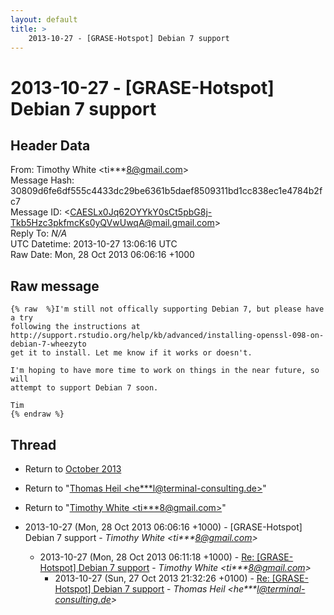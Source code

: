```yaml
---
layout: default
title: >
    2013-10-27 - [GRASE-Hotspot] Debian 7 support
---
```


# 2013-10-27 - [GRASE-Hotspot] Debian 7 support

## Header Data

From: Timothy White \<ti***8@gmail.com\><br>
Message Hash: 30809d6fe6df555c4433dc29be6361b5daef8509311bd1cc838ec1e4784b2fc7<br>
Message ID: \<CAESLx0Jq62OYYkY0sCt5pbG8j-Tkb5Hzc3pkfmcKs0yQVwUwqA@mail.gmail.com\><br>
Reply To: _N/A_<br>
UTC Datetime: 2013-10-27 13:06:16 UTC<br>
Raw Date: Mon, 28 Oct 2013 06:06:16 +1000<br>

## Raw message

```
{% raw  %}I'm still not offically supporting Debian 7, but please have a try
following the instructions at
http://support.rstudio.org/help/kb/advanced/installing-openssl-098-on-debian-7-wheezyto
get it to install. Let me know if it works or doesn't.

I'm hoping to have more time to work on things in the near future, so will
attempt to support Debian 7 soon.

Tim
{% endraw %}
```

## Thread

+ Return to [October 2013](/archive/2013/10)

+ Return to "[Thomas Heil <he***l<span>@</span>terminal-consulting.de>](/authors/he___l_at_terminalconsulting_de)"
+ Return to "[Timothy White <ti***8<span>@</span>gmail.com>](/authors/ti___8_at_gmail_com)"

+ 2013-10-27 (Mon, 28 Oct 2013 06:06:16 +1000) - [GRASE-Hotspot] Debian 7 support - _Timothy White \<ti***8@gmail.com\>_
  + 2013-10-27 (Mon, 28 Oct 2013 06:11:18 +1000) - [Re: [GRASE-Hotspot] Debian 7 support](/archive/2013/10/fe55d893059672dda06d27e1bc79052a7309a594b358d165b749bff3d820ce74) - _Timothy White \<ti***8@gmail.com\>_
    + 2013-10-27 (Sun, 27 Oct 2013 21:32:26 +0100) - [Re: [GRASE-Hotspot] Debian 7 support](/archive/2013/10/9b0bc93b03caf0c5c1abcb9862a1db69d44c307aa21b4d8d5401d3fc1f1aa2c8) - _Thomas Heil \<he***l@terminal-consulting.de\>_

